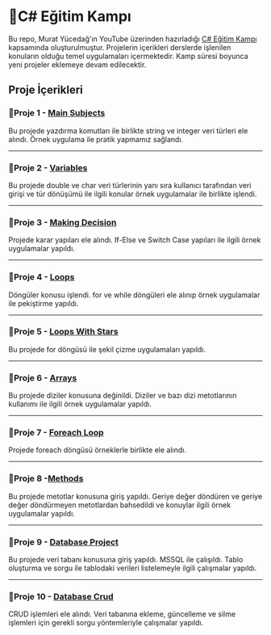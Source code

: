 # :rocket:C# Eğitim Kampı

Bu repo, Murat Yücedağ'ın YouTube üzerinden hazırladığı [C# Eğitim Kampı](https://www.youtube.com/playlist?list=PLKnjBHu2xXNPmFMvGKVHA_ijjrgUyNIXr) kapsamında oluşturulmuştur. Projelerin içerikleri derslerde işlenilen konuların olduğu temel uygulamaları içermektedir. 
Kamp süresi boyunca yeni projeler eklemeye devam edilecektir.



## Proje İçerikleri
### :pushpin:Proje 1 - [Main Subjects](https://github.com/yasinzkn/CSharpEgitimKampi/tree/master/01_MainSubjects)
Bu projede yazdırma komutları ile birlikte string ve integer veri türleri ele alındı. Örnek uygulama ile pratik yapmamız sağlandı.

---

### :pushpin:Proje 2 - [Variables](https://github.com/yasinzkn/CSharpEgitimKampi/tree/master/02_Variables)
Bu projede double ve char veri türlerinin yanı sıra kullanıcı tarafından veri girişi ve tür dönüşümü ile ilgili konular örnek uygulamalar ile birlikte işlendi.

---

### :pushpin:Proje 3 - [Making Decision](https://github.com/yasinzkn/CSharpEgitimKampi/tree/master/03_MakingDecision)
Projede karar yapıları ele alındı. If-Else ve Switch Case yapıları ile ilgili örnek uygulamalar yapıldı.

---

### :pushpin:Proje 4 - [Loops](https://github.com/yasinzkn/CSharpEgitimKampi/tree/master/04_Loops)
Döngüler konusu işlendi. for ve while döngüleri ele alınıp örnek uygulamalar ile pekiştirme yapıldı.

---

### :pushpin:Proje 5 - [Loops With Stars](https://github.com/yasinzkn/CSharpEgitimKampi/tree/master/05_LoopsWithStars)
Bu projede for döngüsü ile şekil çizme uygulamaları yapıldı.

---

### :pushpin:Proje 6 - [Arrays](https://github.com/yasinzkn/CSharpEgitimKampi/tree/master/06_Arrays)
Bu projede diziler konusuna değinildi. Diziler ve bazı dizi metotlarının kullanımı ile ilgili örnek uygulamalar yapıldı.

---

### :pushpin:Proje 7 - [Foreach Loop](https://github.com/yasinzkn/CSharpEgitimKampi/tree/master/07_ForeachLoop)
Projede foreach döngüsü örneklerle birlikte ele alındı.

---

### :pushpin:Proje 8 -[Methods](https://github.com/yasinzkn/CSharpEgitimKampi/tree/master/08_Methods)
Bu projede metotlar konusuna giriş yapıldı. Geriye değer döndüren ve geriye değer döndürmeyen metotlardan bahsedildi ve konuylar ilgili örnek uygulamalar yapıldı.

---

### :pushpin:Proje 9 - [Database Project](https://github.com/yasinzkn/CSharpEgitimKampi/tree/master/09_DatabaseProject)
Bu projede veri tabanı konusuna giriş yapıldı. MSSQL ile çalışıldı. Tablo oluşturma ve sorgu ile tablodaki verileri listelemeyle ilgili çalışmalar yapıldı.

---

### :pushpin:Proje 10 - [Database Crud](https://github.com/yasinzkn/CSharpEgitimKampi/tree/master/10_DatabaseCrud)
CRUD işlemleri ele alındı. Veri tabanına ekleme, güncelleme ve silme işlemleri için gerekli sorgu yöntemleriyle çalışmalar yapıldı.
